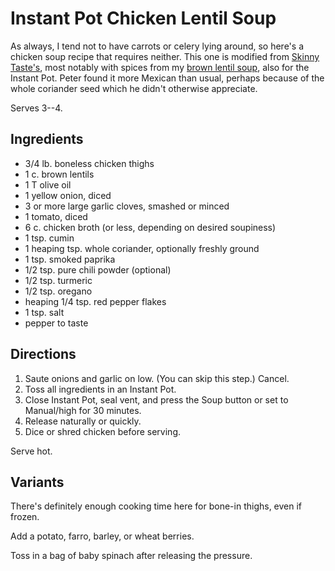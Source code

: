 [Instant Pot]: ../indices/instantPot.html

# Instant Pot Chicken Lentil Soup

As always, I tend not to have carrots or celery lying around, so here's a chicken soup recipe that requires neither.  This one is modified from [Skinny Taste's](https://www.skinnytaste.com/instant-pot-pressure-cooker-chicken-and/), most notably with spices from my [brown lentil soup](../soup/ipBrownLentil.md), also for the Instant Pot.  Peter found it more Mexican than usual, perhaps because of the whole coriander seed which he didn't otherwise appreciate.

Serves 3--4.

## Ingredients

* 3/4 lb. boneless chicken thighs
* 1 c. brown lentils
* 1 T olive oil
* 1 yellow onion, diced
* 3 or more large garlic cloves, smashed or minced
* 1 tomato, diced
* 6 c. chicken broth (or less, depending on desired soupiness)
* 1 tsp. cumin
* 1 heaping tsp. whole coriander, optionally freshly ground
* 1 tsp. smoked paprika
* 1/2 tsp. pure chili powder (optional)
* 1/2 tsp. turmeric
* 1/2 tsp. oregano
* heaping 1/4 tsp. red pepper flakes
* 1 tsp. salt
* pepper to taste


## Directions

1. Saute onions and garlic on low. (You can skip this step.)  Cancel.
2. Toss all ingredients in an Instant Pot.
3. Close Instant Pot, seal vent, and press the Soup button or set to Manual/high for 30 minutes.
4. Release naturally or quickly.
5. Dice or shred chicken before serving.

Serve hot.

## Variants

There's definitely enough cooking time here for bone-in thighs, even if frozen.

Add a potato, farro, barley, or wheat berries.

Toss in a bag of baby spinach after releasing the pressure.
